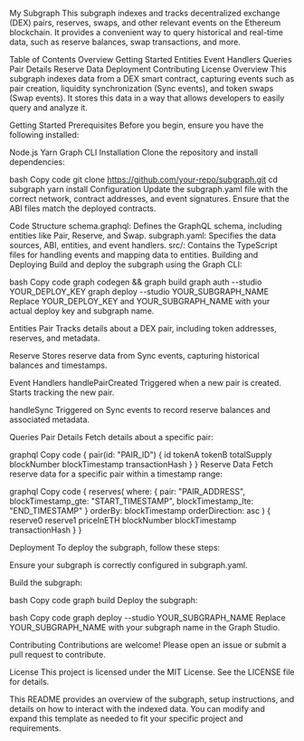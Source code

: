 My Subgraph
This subgraph indexes and tracks decentralized exchange (DEX) pairs, reserves, swaps, and other relevant events on the Ethereum blockchain. It provides a convenient way to query historical and real-time data, such as reserve balances, swap transactions, and more.

Table of Contents
Overview
Getting Started
Entities
Event Handlers
Queries
Pair Details
Reserve Data
Deployment
Contributing
License
Overview
This subgraph indexes data from a DEX smart contract, capturing events such as pair creation, liquidity synchronization (Sync events), and token swaps (Swap events). It stores this data in a way that allows developers to easily query and analyze it.

Getting Started
Prerequisites
Before you begin, ensure you have the following installed:

Node.js
Yarn
Graph CLI
Installation
Clone the repository and install dependencies:

bash
Copy code
git clone https://github.com/your-repo/subgraph.git
cd subgraph
yarn install
Configuration
Update the subgraph.yaml file with the correct network, contract addresses, and event signatures. Ensure that the ABI files match the deployed contracts.

Code Structure
schema.graphql: Defines the GraphQL schema, including entities like Pair, Reserve, and Swap.
subgraph.yaml: Specifies the data sources, ABI, entities, and event handlers.
src/: Contains the TypeScript files for handling events and mapping data to entities.
Building and Deploying
Build and deploy the subgraph using the Graph CLI:

bash
Copy code
graph codegen && graph build
graph auth --studio YOUR_DEPLOY_KEY
graph deploy --studio YOUR_SUBGRAPH_NAME
Replace YOUR_DEPLOY_KEY and YOUR_SUBGRAPH_NAME with your actual deploy key and subgraph name.

Entities
Pair
Tracks details about a DEX pair, including token addresses, reserves, and metadata.

Reserve
Stores reserve data from Sync events, capturing historical balances and timestamps.

Event Handlers
handlePairCreated
Triggered when a new pair is created. Starts tracking the new pair.

handleSync
Triggered on Sync events to record reserve balances and associated metadata.

Queries
Pair Details
Fetch details about a specific pair:

graphql
Copy code
{
  pair(id: "PAIR_ID") {
    id
    tokenA
    tokenB
    totalSupply
    blockNumber
    blockTimestamp
    transactionHash
  }
}
Reserve Data
Fetch reserve data for a specific pair within a timestamp range:

graphql
Copy code
{
  reserves(
    where: {
      pair: "PAIR_ADDRESS",
      blockTimestamp_gte: "START_TIMESTAMP",
      blockTimestamp_lte: "END_TIMESTAMP"
    }
    orderBy: blockTimestamp
    orderDirection: asc
  ) {
    reserve0
    reserve1
    priceInETH
    blockNumber
    blockTimestamp
    transactionHash
  }
}

Deployment
To deploy the subgraph, follow these steps:

Ensure your subgraph is correctly configured in subgraph.yaml.

Build the subgraph:

bash
Copy code
graph build
Deploy the subgraph:

bash
Copy code
graph deploy --studio YOUR_SUBGRAPH_NAME
Replace YOUR_SUBGRAPH_NAME with your subgraph name in the Graph Studio.

Contributing
Contributions are welcome! Please open an issue or submit a pull request to contribute.

License
This project is licensed under the MIT License. See the LICENSE file for details.

This README provides an overview of the subgraph, setup instructions, and details on how to interact with the indexed data. You can modify and expand this template as needed to fit your specific project and requirements.
